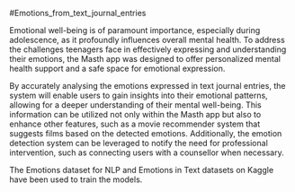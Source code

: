 #Emotions_from_text_journal_entries

Emotional well-being is of paramount importance, especially during adolescence, as it profoundly influences overall mental health. To address the challenges teenagers face in effectively expressing and understanding their emotions, the Masth app was designed to offer personalized mental health support and a safe space for emotional expression.

By accurately analysing the emotions expressed in text journal entries, the system will enable users to gain insights into their emotional patterns, allowing for a deeper understanding of their mental well-being. This information can be utilized not only within the Masth app but also to enhance other features, such as a movie recommender system that suggests films based on the detected emotions. 
Additionally, the emotion detection system can be leveraged to notify the need for professional intervention, such as connecting users with a counsellor when necessary.

The Emotions dataset for NLP and Emotions in Text datasets on Kaggle have been used to train the models. 
